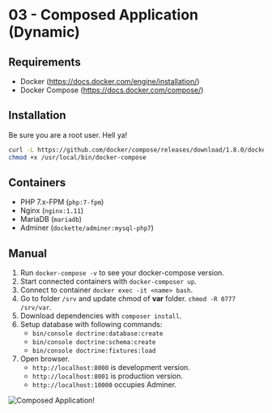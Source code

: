 # 03 - Composed Application (Dynamic)

## Requirements

- Docker (https://docs.docker.com/engine/installation/)
- Docker Compose (https://docs.docker.com/compose/)

## Installation

Be sure you are a root user. Hell ya!

```sh
curl -L https://github.com/docker/compose/releases/download/1.8.0/docker-compose-`uname -s`-`uname -m` > /usr/local/bin/docker-compose
chmod +x /usr/local/bin/docker-compose
```

## Containers

- PHP 7.x-FPM (`php:7-fpm`)
- Nginx (`nginx:1.11`)
- MariaDB (`mariadb`)
- Adminer (`dockette/adminer:mysql-php7`)

## Manual

1. Run `docker-compose -v` to see your docker-compose version.
2. Start connected containers with `docker-composer up`.
3. Connect to container `docker exec -it <name> bash`.
4. Go to folder `/srv` and update chmod of **var** folder. `chmod -R 0777 /srv/var`.
5. Download dependencies with `composer install`.
6. Setup database with following commands:
	- `bin/console doctrine:database:create`
	- `bin/console doctrine:schema:create`
	- `bin/console doctrine:fixtures:load`
7. Open browser.
	- `http://localhost:8000` is development version.
	- `http://localhost:8001` is production version.
	- `http://localhost:10000` occupies Adminer.


![](https://raw.githubusercontent.com/trainit/2016-docker-workshop/master/03-composed-application/misc/01.png "Composed Application!")
